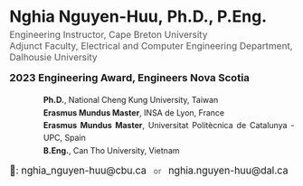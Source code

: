 <h1 style="margin-bottom: 5px; font-size: 28px;">
    <span style="display: inline-block;">Nghia Nguyen-Huu,</span>
    <span style="display: inline-block;">Ph.D., P.Eng.</span>
</h1>

<p style="margin-top: 0; font-size: 16px; color: #555;">
    Engineering Instructor, Cape Breton University <br>
    Adjunct Faculty, Electrical and Computer Engineering Department, Dalhousie University
</p>

<p style="font-size: 18px; margin-top: 10px;">
    <strong> 2023 Engineering Award, Engineers Nova Scotia</strong>
</p>

<!-- Reformatted education info without bullets -->
<p style="margin-left: 60px; text-align: justify; line-height: 1.6;">
    <strong>Ph.D.</strong>, National Cheng Kung University, Taiwan <br>
    <strong>Erasmus Mundus Master</strong>, INSA de Lyon, France <br>
    <strong>Erasmus Mundus Master</strong>, Universitat Politècnica de Catalunya - UPC, Spain <br>
    <strong>B.Eng.</strong>, Can Tho University, Vietnam
</p>

<!-- Email section well-formatted -->
<p style="font-size: 17px; margin-top: 10px;">
    📩: 
    <a href="mailto:nghia_nguyen-huu@cbu.ca" style="color: inherit; font-weight: normal; text-decoration: none;">
        nghia_nguyen-huu@cbu.ca
    </a>
    <span style="font-size: 14px; color: #555; margin: 0 8px;">or</span>
    <a href="mailto:nghia.nguyen-huu@dal.ca" style="color: inherit; font-weight: normal; text-decoration: none;">
        nghia.nguyen-huu@dal.ca
    </a>
</p>
